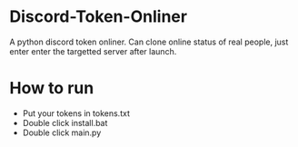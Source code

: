 # Discord-Token-Onliner
A python discord token onliner.
Can clone online status of real people, just enter enter the targetted server after launch.

# How to run
- Put your tokens in tokens.txt
- Double click install.bat
- Double click main.py

